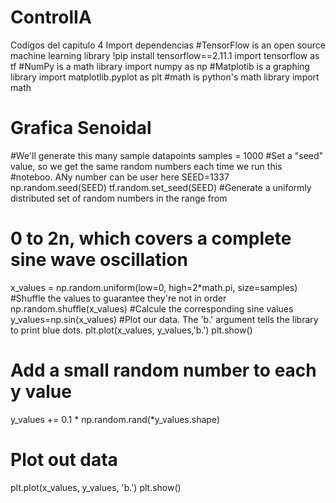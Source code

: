 # ControlIA
Codigos del capitulo 4
Import dependencias
#TensorFlow is an open source machine learning library
!pip install tensorflow==2.11.1 
import tensorflow as tf
#NumPy is a math library
import numpy as np
#Matplotib is a graphing library
import matplotlib.pyplot as plt
#math is python's math library
import math

# Grafica Senoidal
#We'll generate this many sample datapoints
samples = 1000
#Set a "seed" value, so we get the same random numbers each time we run this
#noteboo. ANy number can be user here
SEED=1337
np.random.seed(SEED)
tf.random.set_seed(SEED)
#Generate a uniformly distributed set of random numbers in the range from
# 0 to 2n, which covers a complete sine wave oscillation
x_values = np.random.uniform(low=0, high=2*math.pi, size=samples)
#Shuffle the values to guarantee they're not in order
np.random.shuffle(x_values)
#Calcule the corresponding sine values
y_values=np.sin(x_values)
#Plot our data. The 'b.' argument tells the library to print blue dots.
plt.plot(x_values, y_values,'b.')
plt.show()

# Add a small random number to each y value
y_values += 0.1 * np.random.rand(*y_values.shape)
# Plot out data
plt.plot(x_values, y_values, 'b.')
plt.show() 
